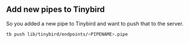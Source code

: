 ## Add new pipes to Tinybird

So you added a new pipe to Tinybird and want to push that to the server.

```sh
tb push lib/tinybird/endpoints/<PIPENAME>.pipe
```
